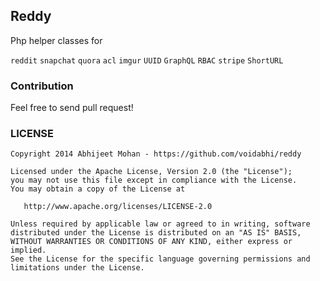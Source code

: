 ## Reddy

Php helper classes for

``reddit``
``snapchat``
``quora``
``acl``
``imgur``
``UUID``
``GraphQL``
``RBAC``
``stripe``
``ShortURL``

### Contribution

Feel free to send pull request!


### LICENSE

```
Copyright 2014 Abhijeet Mohan - https://github.com/voidabhi/reddy

Licensed under the Apache License, Version 2.0 (the "License");
you may not use this file except in compliance with the License.
You may obtain a copy of the License at

   http://www.apache.org/licenses/LICENSE-2.0

Unless required by applicable law or agreed to in writing, software
distributed under the License is distributed on an "AS IS" BASIS,
WITHOUT WARRANTIES OR CONDITIONS OF ANY KIND, either express or implied.
See the License for the specific language governing permissions and
limitations under the License.
```

